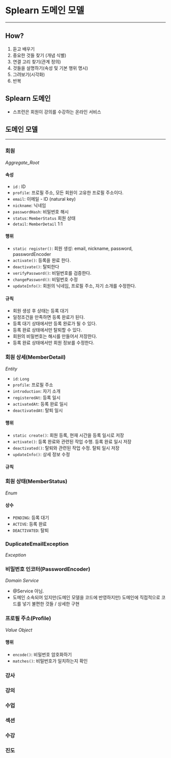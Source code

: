 # Splearn 도메인 모델

---
## How?
1. 듣고 배우기
2. 중요한 것들 찾기 (개념 식별)
3. 연결 고리 찾기(관계 정의)
4. 것들을 설명하기(속성 및 기본 행위 명시)
5. 그려보기(시각화)
6. 반복

## Splearn 도메인
- 스프런은 회원이 강의를 수강하는 온라인 서비스

## 도메인 모델
---
### 회원
_Aggregate_Root_

#### 속성
- `id` : ID
- `profile`: 프로필 주소, 모든 회원이 고유한 프로필 주소이다.
- `email`: 이메일 - ID (natural key)
- `nickname`: 닉네임
- `passwordHash`: 비밀번호 해시
- `status`: `MemberStatus` 회원 상태
- `detail`: `MemberDetail` 1:1
#### 행위
- `static register()`: 회원 생성: email, nickname, password, passwordEncoder
- `activate()`: 등록을 완료 한다.
- `deactivate()`: 탈퇴한다
- `verifyPassword()`: 비밀번호를 검증한다.
- `changePassword()`: 비밀번호 수정
- `updateInfo()`: 회원의 닉네임, 프로필 주소, 자기 소개를 수정한다.
#### 규칙
- 회원 생성 후 상태는 등록 대기
- 일정조건을 만족하면 등록 완료가 된다.
- 등록 대기 상태에서만 등록 완료가 될 수 있다.
- 등록 완료 상태에서만 탈퇴할 수 있다.
- 회원의 비밀번호는 해시를 만들어서 저장한다.
- 등록 완료 상태에서만 회원 정보를 수정한다.

### 회원 상세(MemberDetail)
_Entity_
- `id`: `Long`
- `profile`: 프로필 주소
- `introduction`: 자기 소개
- `registeredAt`: 등록 일시
- `activatedAt`: 등록 완료 일시
- `deactivatedAt`: 탈퇴 일시
#### 행위
- `static create()`: 회원 등록, 현재 시간을 등록 일시로 저장
- `activate()`: 등록 완료와 관련된 작업 수행. 등록 완료 일시 저장
- `deactivated()`: 탈퇴와 관련된 작업 수정. 탈퇴 일시 저장
- `updateInfo()`: 상세 정보 수정
#### 규칙

### 회원 상태(MemberStatus)
_Enum_ 
#### 상수
- `PENDING`: 등록 대기
- `ACTIVE`: 등록 완료
- `DEACTIVATED`: 탈퇴

### DuplicateEmailException
_Exception_

### 비밀번호 인코터(PasswordEncoder)
_Domain Service_
- @Service 아님.
- 도메인 소속되어 있지만(도메인 모델을 코드에 반영하지만) 도메인에 직접적으로 코드를 넣기 불편한 것들 / 상세한 구현

### 프로필 주소(Profile)
_Value Object_

#### 행위
- `encode()`: 비밀번호 암호화하기
- `matches()`: 비밀번호가 일치하는지 확인

### 강사

### 강의

### 수업

### 섹션

### 수강

### 진도
